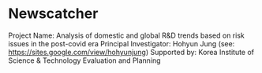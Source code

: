 # Newscatcher

Project Name: Analysis of domestic and global R&D trends based on risk issues in the post-covid era 
Principal Investigator: Hohyun Jung (see: https://sites.google.com/view/hohyunjung)
Supported by: Korea Institute of Science & Technology Evaluation and Planning





